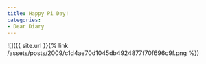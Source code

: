 ```yaml
---
title: Happy Pi Day!
categories:
- Dear Diary
---
```


![]({{ site.url }}{% link /assets/posts/2009/c1d4ae70d1045db4924877f70f696c9f.png %})
